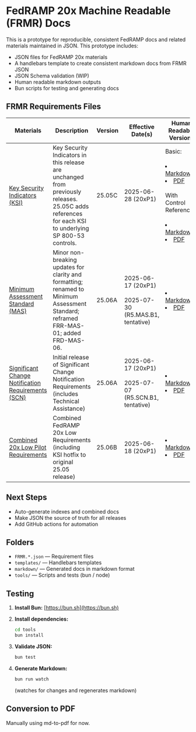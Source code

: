 # FedRAMP 20x Machine Readable (FRMR) Docs

This is a prototype for reproducible, consistent FedRAMP docs and related
materials maintained in JSON. This prototype includes:

- JSON files for FedRAMP 20x materials 
- A handlebars template to create consistent markdown docs from FRMR JSON
- JSON Schema validation (WIP)
- Human readable markdown outputs 
- Bun scripts for testing and generating docs

## FRMR Requirements Files

| Materials                                                                                                     | Description                                                                                                                           | Version | Effective Date(s)                                            | Human Readable Versions                                                                                  |
| ------------------------------------------------------------------------------------------------------------- | ------------------------------------------------------------------------------------------------------------------------------------- | ------- | ------------------------------------------------------------ | ------------------------------------------------------------------------------------ |
| [Key Security Indicators (KSI)](./FRMR.KSI.key-security-indicators.json)                               | Key Security Indicators in this release are unchanged from previously releases. 25.05C adds references for each KSI to underlying SP 800-53 controls.                                                                                           | 25.05C  | 2025-06-28 (20xP1)                                           | Basic:<br><br><li>[Markdown](./markdown/FRMR.KSI.key-security-indicators.md)</li><li>[PDF](./pdf/FRMR.KSI.key-security-indicators.pdf)</li><br>With Control References:<br><br><li>[Markdown](./markdown/FRMR.KSI.key-security-indicators-with-controls.md)</li><li>[PDF](./pdf/FRMR.KSI.key-security-indicators.pdf)</li>                                   |
| [Minimum Assessment Standard (MAS)](./FRMR.MAS.minimum-assessment-standard.json)                       | Minor non-breaking updates for clarity and formatting; renamed to Minimum Assessment Standard; reframed FRR-MAS-01; added FRD-MAS-06. | 25.06A  | 2025-06-17 (20xP1)<br><br> 2025-07-30 (R5.MAS.B1, tentative) | <li>[Markdown](./markdown/FRMR.MAS.minimum-assessment-standard.md)</li><li>[PDF](./pdf/FRMR.MAS.minimum-assessment-standard.pdf)</li>                                |
| [Significant Change Notification Requirements (SCN)](./FRMR.SCN.significant-change-notifications.json) | Initial release of Significant Change Notification Requirements (includes Technical Assistance)                                       | 25.06A  | 2025-06-17 (20xP1)<br><br> 2025-07-07 (R5.SCN.B1, tentative) | <li>[Markdown](./markdown/FRMR.SCN.significant-change-notifications.md)</li><li>[PDF](./pdf/FRMR.SCN.significant-change-notifications.pdf)</li>                           |
| [Combined 20x Low Pilot Requirements](./combined/FRMR.LOW.20x-low-pilot.json)                                 | Combined FedRAMP 20x Low Requirements (including KSI hotfix to original 25.05 release)                                                 | 25.06B  | 2025-06-18 (20xP1)                                            | <li>[Markdown](./markdown/FRMR.LOW.20x-low-pilot.md)</li><li>[PDF](./pdf/FRMR.LOW.20x-low-pilot.pdf)</li>                                              |

## Next Steps

- Auto-generate indexes and combined docs
- Make JSON the source of truth for all releases
- Add GitHub actions for automation

## Folders

- `FRMR.*.json` — Requirement files
- `templates/` — Handlebars templates
- `markdown/` — Generated docs in markdown format
- `tools/` — Scripts and tests (bun / node)

## Testing

1. **Install Bun:** [https://bun.sh](https://bun.sh)

2. **Install dependencies:**

   ```sh
   cd tools
   bun install
   ```

3. **Validate JSON:**

   ```sh
   bun test
   ```

4. **Generate Markdown:**
   ```sh
   bun run watch
   ```
   (watches for changes and regenerates markdown)

## Conversion to PDF

Manually using md-to-pdf for now.
